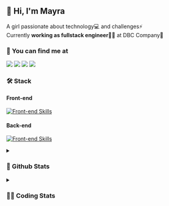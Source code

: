 ## 👋 Hi, I'm Mayra

A girl passionate about technology💻 and challenges⚡  
Currently **working as fullstack engineer**👩‍💻 at DBC Company🚀   

### 💬 You can find me at

<a href="https://mayra.dev" target="_blank" rel="noopener"><img src="https://img.shields.io/badge/-mayra.dev-005FED?style=flat&logo=Google-chrome&logoColor=white"/></a>
<a href="https://linkedin.com/in/mayraamaral" target="_blank" rel="noopener"><img src="https://img.shields.io/badge/-/mayraamaral-0077B5?style=flat&logo=Linkedin&logoColor=white"/></a>
<a href="mailto:mayra@mayra.dev" target="_blank" rel="noopener"><img src="https://img.shields.io/badge/-mayra@mayra.dev-D14836?style=flat&logo=Gmail&logoColor=white"/></a>
<a href="" target="_blank" rel="noopener"><img src="https://img.shields.io/badge/-mayraamaral-7289DA?style=flat&logo=Discord&logoColor=white"/></a>

### 🛠️ Stack
#### Front-end

[![Front-end Skills](https://skillicons.dev/icons?i=react,next,redux,styledcomponents,html,css,sass,js,ts,figma)](https://skillicons.dev)
#### Back-end

[![Front-end Skills](https://skillicons.dev/icons?i=java,spring,postgres,git,linux,bash,nodejs,docker,jenkins)](https://skillicons.dev)


<details>
    <summary><h3>📌 Github Stats</h3></summary>
    <div align="center">
        <table>
      <td><img height="160em" src="https://github-readme-stats.vercel.app/api?username=mayraamaral&show_icons=true&theme=algolia&hide_border=true&hide=stars&count_private=true" alt="Readme stats"></td>
      <td><img height="160em" src="https://github-readme-stats.vercel.app/api/top-langs/?username=mayraamaral&&layout=compact&&theme=algolia&hide_border=true&langs_count=6" alt="Language stats"></td>
       </table>
  </div> 
    

  <p align="center">
    <img src="https://github-readme-streak-stats.herokuapp.com?user=mayraamaral&theme=dark&hide_border=true&date_format=j%20M%5B%20Y%5D&locale=pt-br&background=050F2C&ring=0195DD&fire=23AA7D&currStreakLabel=23AA7D" alt="Streak stats">
  </p> 
</details>

<details>
  <summary><h3>👩‍💻 Coding Stats</h3></summary>
  
  <!--START_SECTION:waka-->
![Code Time](http://img.shields.io/badge/Code%20Time-121%20hrs%2042%20mins-blue)

**🐱 My GitHub Data** 

> 📦 578.1 kB Used in GitHub's Storage 
 > 
> 🏆 249 Contributions in the Year 2023
 > 
> 🚫 Not Opted to Hire
 > 
> 📜 47 Public Repositories 
 > 
> 🔑 24 Private Repositories 
 > 
**I'm an Early 🐤** 

```text
🌞 Morning                297 commits         ████░░░░░░░░░░░░░░░░░░░░░   15.34 % 
🌆 Daytime                872 commits         ███████████░░░░░░░░░░░░░░   45.04 % 
🌃 Evening                667 commits         █████████░░░░░░░░░░░░░░░░   34.45 % 
🌙 Night                  100 commits         █░░░░░░░░░░░░░░░░░░░░░░░░   05.17 % 
```
📅 **I'm Most Productive on Monday** 

```text
Monday                   426 commits         ██████░░░░░░░░░░░░░░░░░░░   22.00 % 
Tuesday                  320 commits         ████░░░░░░░░░░░░░░░░░░░░░   16.53 % 
Wednesday                258 commits         ███░░░░░░░░░░░░░░░░░░░░░░   13.33 % 
Thursday                 304 commits         ████░░░░░░░░░░░░░░░░░░░░░   15.70 % 
Friday                   277 commits         ████░░░░░░░░░░░░░░░░░░░░░   14.31 % 
Saturday                 130 commits         ██░░░░░░░░░░░░░░░░░░░░░░░   06.71 % 
Sunday                   221 commits         ███░░░░░░░░░░░░░░░░░░░░░░   11.42 % 
```


📊 **This Week I Spent My Time On** 

```text
🕑︎ Time Zone: America/Sao_Paulo

💬 Programming Languages: 
Java                     2 hrs 6 mins        ████████████████░░░░░░░░░   63.96 % 
GitIgnore file           32 mins             ████░░░░░░░░░░░░░░░░░░░░░   16.26 % 
Properties               22 mins             ███░░░░░░░░░░░░░░░░░░░░░░   11.53 % 
XML                      14 mins             ██░░░░░░░░░░░░░░░░░░░░░░░   07.14 % 
FTL                      1 min               ░░░░░░░░░░░░░░░░░░░░░░░░░   00.83 % 

🔥 Editors: 
IntelliJ                 2 hrs 27 mins       ███████████████████░░░░░░   75.00 % 
VS Code                  49 mins             ██████░░░░░░░░░░░░░░░░░░░   25.00 % 

🐱‍💻 Projects: 
Diogo Bruno              27 mins             ███░░░░░░░░░░░░░░░░░░░░░░   13.71 % 
Eduardo Sartori          26 mins             ███░░░░░░░░░░░░░░░░░░░░░░   13.41 % 
Breno Santos             24 mins             ███░░░░░░░░░░░░░░░░░░░░░░   12.65 % 
alura-java-e-spring      19 mins             ██░░░░░░░░░░░░░░░░░░░░░░░   09.83 % 
Deyvison Silva           19 mins             ██░░░░░░░░░░░░░░░░░░░░░░░   09.81 % 

💻 Operating System: 
Linux                    3 hrs 17 mins       █████████████████████████   100.00 % 
```

**I Mostly Code in JavaScript** 

```text
JavaScript               98 repos            ███████░░░░░░░░░░░░░░░░░░   28.08 % 
TypeScript               92 repos            ███████░░░░░░░░░░░░░░░░░░   26.36 % 
HTML                     89 repos            ██████░░░░░░░░░░░░░░░░░░░   25.50 % 
Java                     50 repos            ████░░░░░░░░░░░░░░░░░░░░░   14.33 % 
CSS                      17 repos            █░░░░░░░░░░░░░░░░░░░░░░░░   04.87 % 
```




 Last Updated on 18/08/2023 18:44:05 UTC
<!--END_SECTION:waka-->

</details>
